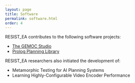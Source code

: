 ```yaml
---
layout: page
title: Software
permalink: software.html
order: 4
---
```


RESIST_EA contributes to the following software projects:

* [The GEMOC Studio](http://gemoc.org/studio)
* [Prolog Planning Library](https://github.com/RobertSasak/Prolog-Planning-Library)

RESIST_EA researchers also initiated the development of:

* Metamorphic Testing for AI Planning Systems
* Learning Highly-Configurable Video Encoder Performance 
